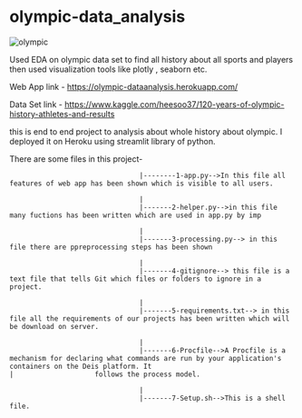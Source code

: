 # olympic-data_analysis
![olympic](https://user-images.githubusercontent.com/81983943/145149569-d62b37de-f45d-4c0f-844b-7f8f1e42366d.png)

Used EDA on olympic data set to find all history about all sports and players then used visualization tools like plotly , seaborn etc.

Web App link -  https://olympic-dataanalysis.herokuapp.com/

Data Set link - https://www.kaggle.com/heesoo37/120-years-of-olympic-history-athletes-and-results

this is end to end project to analysis about whole history about olympic. I deployed it on Heroku using streamlit library of python.

There are some files in this project-

                                    |--------1-app.py-->In this file all features of web app has been shown which is visible to all users.

                                    |
                                    |-------2-helper.py-->in this file many fuctions has been written which are used in app.py by imp
                                    
                                    |
                                    |-------3-processing.py--> in this file there are ppreprocessing steps has been shown
                                    
                                    |
                                    |-------4-gitignore--> this file is a text file that tells Git which files or folders to ignore in a project.
                                    
                                    |
                                    |-------5-requirements.txt--> in this file all the requirements of our projects has been written which will be download on server.
                                    
                                    |
                                    |-------6-Procfile-->A Procfile is a mechanism for declaring what commands are run by your application's containers on the Deis platform. It                                       |                    follows the process model.
                                    
                                    |
                                    |-------7-Setup.sh-->This is a shell file.
